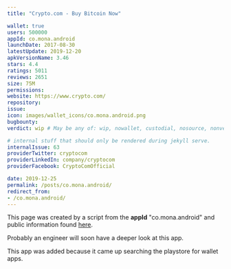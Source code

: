 ```yaml
---
title: "Crypto.com - Buy Bitcoin Now"

wallet: true
users: 500000
appId: co.mona.android
launchDate: 2017-08-30
latestUpdate: 2019-12-20
apkVersionName: 3.46
stars: 4.4
ratings: 5011
reviews: 2651
size: 75M
permissions:
website: https://www.crypto.com/
repository:
issue:
icon: images/wallet_icons/co.mona.android.png
bugbounty:
verdict: wip # May be any of: wip, nowallet, custodial, nosource, nonverifiable, verifiable, bounty, cert1, cert2, cert3

# internal stuff that should only be rendered during jekyll serve.
internalIssue: 63
providerTwitter: cryptocom
providerLinkedIn: company/cryptocom
providerFacebook: CryptoComOfficial

date: 2019-12-25
permalink: /posts/co.mona.android/
redirect_from:
- /co.mona.android/
---
```


This page was created by a script from the **appId** "co.mona.android" and public
information found
[here](https://play.google.com/store/apps/details?id=co.mona.android).

Probably an engineer will soon have a deeper look at this app.

This app was added because it came up searching the playstore for wallet apps.
